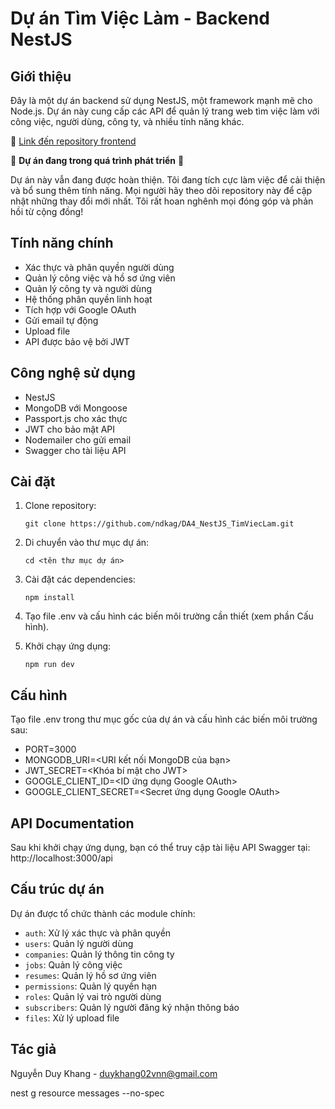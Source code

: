 # Dự án Tìm Việc Làm - Backend NestJS

## Giới thiệu

Đây là một dự án backend sử dụng NestJS, một framework mạnh mẽ cho Node.js. Dự án này cung cấp các API để quản lý trang web tìm việc làm với công việc, người dùng, công ty, và nhiều tính năng khác.

🔗 [Link đến repository frontend](https://github.com/ndkag/DA4_VueJS_TimViecLam.git)

🚧 **Dự án đang trong quá trình phát triển** 🚧

Dự án này vẫn đang được hoàn thiện. Tôi đang tích cực làm việc để cải thiện và bổ sung thêm tính năng. Mọi người hãy theo dõi repository này để cập nhật những thay đổi mới nhất. Tôi rất hoan nghênh mọi đóng góp và phản hồi từ cộng đồng!

## Tính năng chính

- Xác thực và phân quyền người dùng
- Quản lý công việc và hồ sơ ứng viên
- Quản lý công ty và người dùng
- Hệ thống phân quyền linh hoạt
- Tích hợp với Google OAuth
- Gửi email tự động
- Upload file
- API được bảo vệ bởi JWT

## Công nghệ sử dụng

- NestJS
- MongoDB với Mongoose
- Passport.js cho xác thực
- JWT cho bảo mật API
- Nodemailer cho gửi email
- Swagger cho tài liệu API

## Cài đặt

1. Clone repository:
   ```
   git clone https://github.com/ndkag/DA4_NestJS_TimViecLam.git
   ```

2. Di chuyển vào thư mục dự án:
   ```
   cd <tên thư mục dự án>
   ```

3. Cài đặt các dependencies:
   ```
   npm install
   ```

4. Tạo file .env và cấu hình các biến môi trường cần thiết (xem phần Cấu hình).

5. Khởi chạy ứng dụng:
   ```
   npm run dev
   ```

## Cấu hình

Tạo file .env trong thư mục gốc của dự án và cấu hình các biến môi trường sau:

- PORT=3000
- MONGODB_URI=<URI kết nối MongoDB của bạn>
- JWT_SECRET=<Khóa bí mật cho JWT>
- GOOGLE_CLIENT_ID=<ID ứng dụng Google OAuth>
- GOOGLE_CLIENT_SECRET=<Secret ứng dụng Google OAuth>

## API Documentation

Sau khi khởi chạy ứng dụng, bạn có thể truy cập tài liệu API Swagger tại:
http://localhost:3000/api

## Cấu trúc dự án

Dự án được tổ chức thành các module chính:

- `auth`: Xử lý xác thực và phân quyền
- `users`: Quản lý người dùng
- `companies`: Quản lý thông tin công ty
- `jobs`: Quản lý công việc
- `resumes`: Quản lý hồ sơ ứng viên
- `permissions`: Quản lý quyền hạn
- `roles`: Quản lý vai trò người dùng
- `subscribers`: Quản lý người đăng ký nhận thông báo
- `files`: Xử lý upload file

## Tác giả

Nguyễn Duy Khang - duykhang02vnn@gmail.com

nest g resource messages --no-spec

